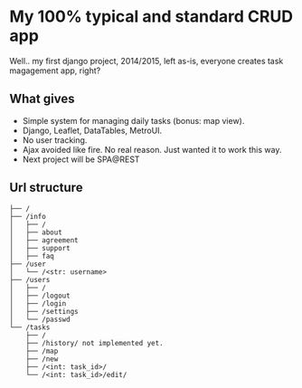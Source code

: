# My 100% typical and standard CRUD app

Well.. my first django project, 2014/2015, left as-is,
everyone creates task magagement app, right?

## What gives

* Simple system for managing daily tasks (bonus: map view).
* Django, Leaflet, DataTables, MetroUI.
* No user tracking.
* Ajax avoided like fire. No real reason. Just wanted it to work this way.
* Next project will be SPA@REST

## Url structure

```
├── /
├── /info
│   ├── /
│   ├── about
│   ├── agreement
│   ├── support
│   ├── faq
├── /user
│   └── /<str: username>
├── /users
│   ├── /
│   ├── /logout
│   ├── /login
│   ├── /settings
│   └── /passwd
└── /tasks
    ├── /
    ├── /history/ not implemented yet.
    ├── /map
    ├── /new
    ├── /<int: task_id>/
    └── /<int: task_id>/edit/
```

